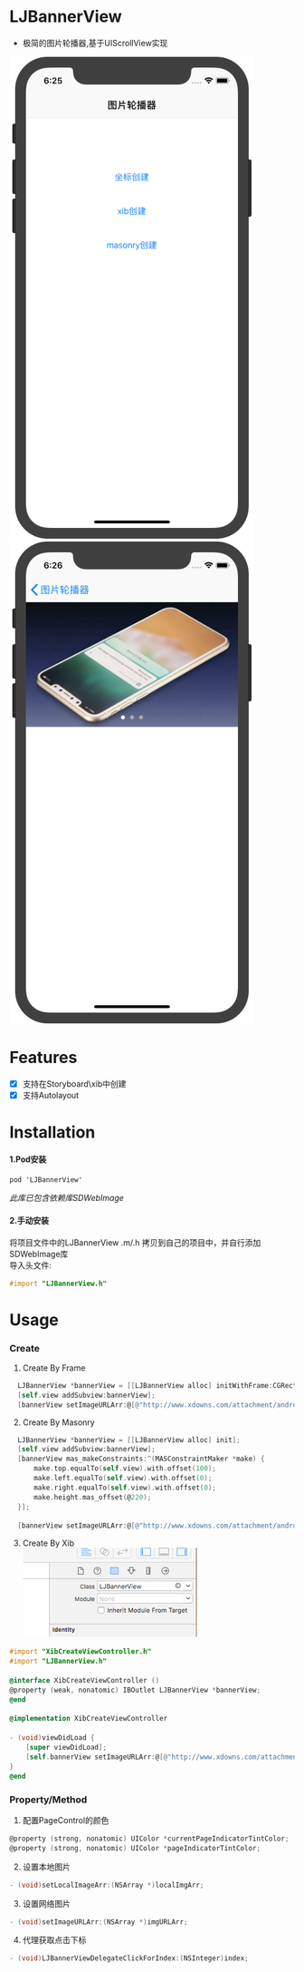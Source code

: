 # LJBannerView
* 极简的图片轮播器,基于UIScrollView实现  

![example_1](/LJBannerViewDemo/ExampleImg/1.png)![example_2](/LJBannerViewDemo/ExampleImg/2.png)

# Features
* [x] 支持在Storyboard\xib中创建
* [x] 支持Autolayout

# Installation
#### 1.Pod安装  
    pod 'LJBannerView'  
  *此库已包含依赖库SDWebImage*
#### 2.手动安装
将项目文件中的LJBannerView .m/.h 拷贝到自己的项目中，并自行添加SDWebImage库  
导入头文件:
```objectivec
#import "LJBannerView.h"
```
# Usage
### Create
1. Create By Frame
  ```objectivec
    LJBannerView *bannerView = [[LJBannerView alloc] initWithFrame:CGRectMake(0, 90, [UIScreen mainScreen].bounds.size.width, 220.0f)];
    [self.view addSubview:bannerView];
    [bannerView setImageURLArr:@[@"http://www.xdowns.com/attachment/android/images/1709/170912094146.jpg",@"http://img3.3lian.com/2013/s1/30/d/62.jpg",@"http://image2.suning.cn/uimg/shp/userItems/151712398561123589_3.jpg"]];
  ```
2. Create By Masonry
  ```objectivec
    LJBannerView *bannerView = [[LJBannerView alloc] init];
    [self.view addSubview:bannerView];
    [bannerView mas_makeConstraints:^(MASConstraintMaker *make) {
        make.top.equalTo(self.view).with.offset(100);
        make.left.equalTo(self.view).with.offset(0);
        make.right.equalTo(self.view).with.offset(0);
        make.height.mas_offset(@220);
    }];
    
    [bannerView setImageURLArr:@[@"http://www.xdowns.com/attachment/android/images/1709/170912094146.jpg",@"http://img3.3lian.com/2013/s1/30/d/62.jpg",@"http://image2.suning.cn/uimg/shp/userItems/151712398561123589_3.jpg"]];
  ```
3. Create By Xib  
![example_xib](/LJBannerViewDemo/ExampleImg/3.png)  

```objectivec
#import "XibCreateViewController.h"
#import "LJBannerView.h"

@interface XibCreateViewController ()
@property (weak, nonatomic) IBOutlet LJBannerView *bannerView;
@end

@implementation XibCreateViewController

- (void)viewDidLoad {
    [super viewDidLoad];
    [self.bannerView setImageURLArr:@[@"http://www.xdowns.com/attachment/android/images/1709/170912094146.jpg",@"http://img3.3lian.com/2013/s1/30/d/62.jpg",@"http://image2.suning.cn/uimg/shp/userItems/151712398561123589_3.jpg"]];
}
@end
```
### Property/Method
1. 配置PageControl的颜色  
```objectivec 
@property (strong, nonatomic) UIColor *currentPageIndicatorTintColor;
@property (strong, nonatomic) UIColor *pageIndicatorTintColor;
```
2. 设置本地图片  
```objectivec 
- (void)setLocalImageArr:(NSArray *)localImgArr;
```
3. 设置网络图片  
```objectivec 
- (void)setImageURLArr:(NSArray *)imgURLArr;
```
4. 代理获取点击下标
```objectivec
- (void)LJBannerViewDelegateClickForIndex:(NSInteger)index;
```
 

  
 
 
 
